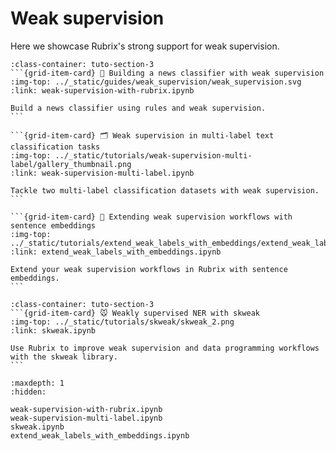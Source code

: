 # <span class="tuto-section-3"></span>Weak supervision

Here we showcase Rubrix's strong support for weak supervision.

````{grid} 1 1 2 3
:class-container: tuto-section-3
```{grid-item-card} 📰 Building a news classifier with weak supervision
:img-top: ../_static/guides/weak_supervision/weak_supervision.svg
:link: weak-supervision-with-rubrix.ipynb

Build a news classifier using rules and weak supervision.
```

```{grid-item-card} 🗂 Weak supervision in multi-label text classification tasks
:img-top: ../_static/tutorials/weak-supervision-multi-label/gallery_thumbnail.png
:link: weak-supervision-multi-label.ipynb

Tackle two multi-label classification datasets with weak supervision.
```

```{grid-item-card} 🧱 Extending weak supervision workflows with sentence embeddings
:img-top: ../_static/tutorials/extend_weak_labels_with_embeddings/extend_weak_labels.png
:link: extend_weak_labels_with_embeddings.ipynb

Extend your weak supervision workflows in Rubrix with sentence embeddings.
```
````

````{grid} 1 1 2 3
:class-container: tuto-section-3
```{grid-item-card} 🐭 Weakly supervised NER with skweak
:img-top: ../_static/tutorials/skweak/skweak_2.png
:link: skweak.ipynb

Use Rubrix to improve weak supervision and data programming workflows with the skweak library.
```
````

```{toctree}
:maxdepth: 1
:hidden:

weak-supervision-with-rubrix.ipynb
weak-supervision-multi-label.ipynb
skweak.ipynb
extend_weak_labels_with_embeddings.ipynb
```

